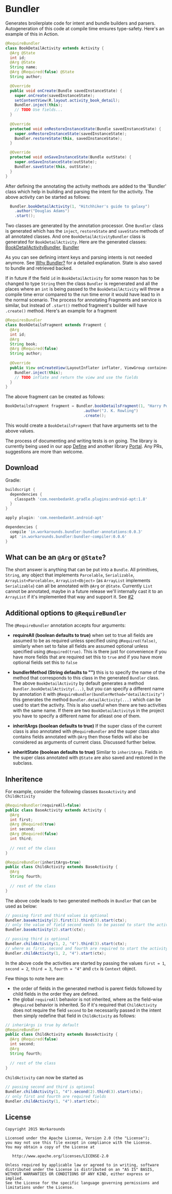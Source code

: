 Bundler
============

Generates broilerplate code for intent and bundle builders and parsers. Autogeneration of this code at compile time ensures type-safety.
Here's an example of this in Action.

```java
@RequireBundler
class BookDetailActivity extends Activity {
  @Arg @State
  int id;
  @Arg @State
  String name;
  @Arg @Required(false) @State
  String author;

  @Override 
  public void onCreate(Bundle savedInstanceState) {
    super.onCreate(savedInstanceState);
    setContentView(R.layout.activity_book_detail);
    Bundler.inject(this);
    // TODO Use fields...
  }
  
  @Override
  protected void onRestoreInstanceState(Bundle savedInstanceState) {
    super.onRestoreInstanceState(savedInstanceState);
    Bundler.restoreState(this, savedInstanceState);
  }

  @Override
  protected void onSaveInstanceState(Bundle outState) {
    super.onSaveInstanceState(outState);
    Bundler.saveState(this, outState);
  }
}
```

After defining the annotating the activity methods are added to the 'Bundler' class which help in building and parsing the intent for the activity. The above activity can be started as follows:

```java
  Bundler.bookDetailActivity(1, "Hitchhiker's guide to galaxy")
    .author("Douglas Adams")
    .start();
```

Two classes are generated by the annotation processor. One `Bundler` class is generated which has the `inject`, `restoreState` and `saveState` methods of all annotated classes. And one `BookDetailActivityBundler` class is generated for `BookDetailActivity`. Here are the generated classes: [BookDetailActivityBundler](https://github.com/workarounds/bundler/wiki/BookDetailActivityBundler), [Bundler](https://github.com/workarounds/bundler/wiki/Generated-Bundler-class) 

As you can see defining intent keys and parsing intents is not needed anymore. See [Why Bundler?](https://github.com/workarounds/bundler/wiki/Why-Bundler%3F) for a detailed explanation. State is also saved to bundle and retrieved backed.

If in future if the field `id` in `BookDetailActivity` for some reason has to be changed to type `String` then the class `Bundler` is regenerated and all the places where an `int` is being passed to the `BookDetailActivity` will throw a compile time error compared to the run time error it would have lead to in the normal scenario.
The process for annotating Fragments and service is similar, but instead of `.start()` method fragment's builder will have `.create()` method.
Here's an example for a fragment

```java
@RequiresBundler
class BookDetailsFragment extends Fragment {
  @Arg 
  int id;
  @Arg 
  String book;
  @Arg @Required(false)
  String author;
  
  @Override
  public View onCreateView(LayoutInflater inflater, ViewGroup container, Bundle savedInstanceState) {
    Bundler.inject(this);
    // TODO inflate and return the view and use the fields
  }
}
```

The above fragment can be created as follows:

```java
BookDetailsFragment fragment = Bundler.bookDetailsFragment(1, "Harry Potter")
                                  .author("J. K. Rowling")
                                  .create();
```
This would create a `BookDetailsFragment` that have arguments set to the above values.

The process of documenting and writing tests is on going. The library is currently being used in our app [Define](https://play.google.com/store/apps/details?id=in.workarounds.define) and
another library [Portal](https://github.com/workarounds/portal). Any PRs, suggestions are more than welcome. 


Download
--------
Gradle:
```groovy
buildscript {
  dependencies {
    classpath 'com.neenbedankt.gradle.plugins:android-apt:1.8'
  }
}

apply plugin: 'com.neenbedankt.android-apt'

dependencies {
  compile 'in.workarounds.bundler:bundler-annotations:0.0.3'
  apt 'in.workarounds.bundler:bundler-compiler:0.0.6'
}
```

What can be an `@Arg` or `@State`?
----------------------------------
The short answer is anything that can be put into a `Bundle`. All primitives, `String`, any object that implements `Parcelable`, `Serializable`, `ArrayList<Parcelable>`, `ArrayList<Object>` (as `ArrayList` implements `Serializable`) can all be annotated with `@Arg` or `@State`. Currently `List` cannot be annotated, maybe in a future release we'll internally cast it to an `ArrayList` if it's implemented that way and support it. See [#2](https://github.com/workarounds/bundler/issues/2)

Additional options to `@RequireBundler`
--------------------------------------
The `@RequireBundler` annotation accepts four arguments:
* **requireAll (boolean defaults to true)** when set to true all fields are assumed to be as required unless specified using `@Required(false)`, similarly when set to false all fields are assumed optional unless specified using `@Required(true)`. This is there just for convenience if you have more fields that are required set this to `true` and if you have more optional fields set this to `false`

* **bundlerMethod (String defaults to "")** this is to specify the name of the method that corresponds to this class in the generated `Bundler` class. The above `BookDetailActivity` by default generates a method `Bundler.bookDetailActivity(...)`, but you can specify a different name by annotation it with `@RequireBundler(bundlerMethod="detailActivity")` this generates the method `Bundler.detailActivity(...)` which can be used to start the activity. This is also useful when there are two activities with the same name. If there are two `BookDetailActivity`s in the project you have to specify a different name for atleast one of them.

* **inheritArgs (boolean defaults to true)** If the super class of the current class is also annotated with `@RequireBundler` and the super class also contains fields annotated with `@Arg` then those fields will also be considered as arguments of current class. Discussed further below.

* **inheritState (boolean defaults to true)** Similar to `inheritArgs`. Fields in the super class annotated with `@State` are also saved and restored in the subclass. 

Inheritence
-----------
For example, consider the following classes `BaseActivity` and `ChildActivity`

```java
@RequireBundler(requireAll=false)
public class BaseActivity extends Activity {
  @Arg
  int first;
  @Arg @Required(true)
  int second;
  @Arg @Required(false)
  int third;
  
  // rest of the class
}

@RequireBundler(inheritArgs=true)
public class ChildActivity extends BaseActivity {
  @Arg
  String fourth;
  
  // rest of the class
}
```

The above code leads to two generated methods in `Bundler` that can be used as below:

```java
// passing first and third values is optional
Bundler.baseActivity(2).first(1).third(3).start(ctx);
// only the value of field second needs to be passed to start the activity
Bundler.baseActivity(2).start(ctx);

// passing third is optional
Bundler.childActivity(1, 2, "4").third(3).start(ctx);
// where as first, second and fourth are required to start the activity
Bundler.childActivity(1, 2, "4").start(ctx);
```
In the above code the activities are started by passing the values `first = 1`, `second = 2`, `third = 3`, `fourth = "4"` and `ctx` is `Context` object.

Few things to note here are:
* the order of fields in the generated method is parent fields followed by child fields in the order they are defined.
* the global `requireAll` behavior is not inherited, where as the field-wise `@Required` behavior is inherited. So if it's required that `ChildActivity` does not require the field `second` to be necessarily passed in the intent then simply redefine that field in `ChildActivity` as follows:

```java
// inheriArgs is true by default
@RequireBundler
public class ChildActivity extends BaseActivity {
  @Arg @Required(false)
  int second;
  @Arg 
  String fourth;
  
  // rest of the class
}
```

`ChildActivity` can now be started as
```java
// passing second and third is optional
Bundler.childActivity(1, "4").second(2).third(3).start(ctx);
// only first and fourth are required fields
Bundler.childActivity(1, "4").start(ctx);
```

License
-------

    Copyright 2015 Workarounds

    Licensed under the Apache License, Version 2.0 (the "License");
    you may not use this file except in compliance with the License.
    You may obtain a copy of the License at

       http://www.apache.org/licenses/LICENSE-2.0

    Unless required by applicable law or agreed to in writing, software
    distributed under the License is distributed on an "AS IS" BASIS,
    WITHOUT WARRANTIES OR CONDITIONS OF ANY KIND, either express or implied.
    See the License for the specific language governing permissions and
    limitations under the License.



